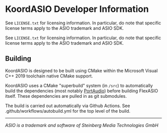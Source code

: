 # KoordASIO Developer Information

See `LICENSE.txt` for licensing information. In particular, do note that
specific license terms apply to the ASIO trademark and ASIO SDK.

See `LICENSE.txt` for licensing information. In particular, do note that
specific license terms apply to the ASIO trademark and ASIO SDK.

## Building

KoordASIO is designed to be built using CMake within the Microsoft Visual C++
2019 toolchain native CMake support.

KoordASIO uses a CMake "superbuild" system (in `/src`) to automatically build the
dependencies (most notably [PortAudio][]) before building FlexASIO itself. These
dependencies are pulled in as git submodules.

The build is carried out automatically via Github Actions.
See .github/workflows/autobuild.yml for the top level of the build.

---

*ASIO is a trademark and software of Steinberg Media Technologies GmbH*

[ASIO SDK]: http://www.steinberg.net/en/company/developer.html
[Inno Setup]: http://www.jrsoftware.org/isdl.php
[InstallRequiredSystemLibraries]: https://developercommunity.visualstudio.com/content/problem/618084/cmake-installrequiredsystemlibraries-broken-in-lat.html
[PortAudio]: http://www.portaudio.com/
[tinytoml]: https://github.com/mayah/tinytoml
